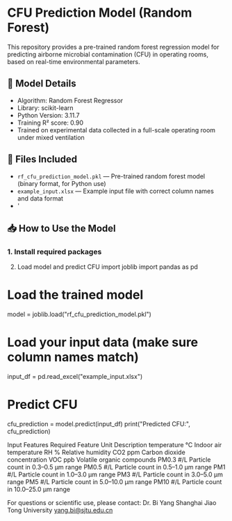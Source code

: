 # CFU Prediction Model (Random Forest)

This repository provides a pre-trained random forest regression model for predicting airborne microbial contamination (CFU) in operating rooms, based on real-time environmental parameters.

## 🧪 Model Details

- Algorithm: Random Forest Regressor
- Library: scikit-learn
- Python Version: 3.11.7
- Training R² score: 0.90
- Trained on experimental data collected in a full-scale operating room under mixed ventilation

## 📂 Files Included

- `rf_cfu_prediction_model.pkl` — Pre-trained random forest model (binary format, for Python use)
- `example_input.xlsx` — Example input file with correct column names and data format
- '
## 📥 How to Use the Model

### 1. Install required packages
2. Load model and predict CFU
import joblib
import pandas as pd

# Load the trained model
model = joblib.load("rf_cfu_prediction_model.pkl")

# Load your input data (make sure column names match)
input_df = pd.read_excel("example_input.xlsx")

# Predict CFU
cfu_prediction = model.predict(input_df)
print("Predicted CFU:", cfu_prediction)

Input Features Required
Feature	Unit	Description
temperature	°C	Indoor air temperature
RH	%	Relative humidity
CO2	ppm	Carbon dioxide concentration
VOC	ppb	Volatile organic compounds
PM0.3	#/L	Particle count in 0.3–0.5 μm range
PM0.5	#/L	Particle count in 0.5–1.0 μm range
PM1	#/L	Particle count in 1.0–3.0 μm range
PM3	#/L	Particle count in 3.0–5.0 μm range
PM5	#/L	Particle count in 5.0–10.0 μm range
PM10	#/L	Particle count in 10.0–25.0 μm range

For questions or scientific use, please contact:
Dr. Bi Yang
Shanghai Jiao Tong University
yang.bi@sjtu.edu.cn
